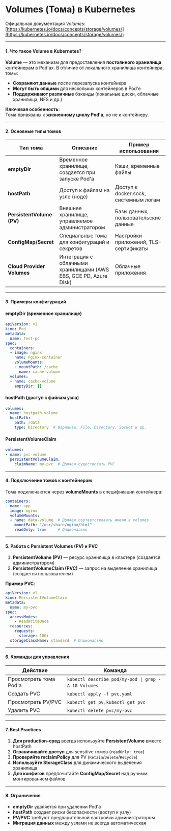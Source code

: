 # Volumes (Тома) в Kubernetes

Офицальная документация *Volumes*: [https://kubernetes.io/docs/concepts/storage/volumes/](https://kubernetes.io/docs/concepts/storage/volumes/)

---

#### **1. Что такое Volume в Kubernetes?**

**Volume** — это механизм для предоставления **постоянного хранилища** контейнерам в Pod'ах. В отличие от локального хранилища контейнера, томы:

* **Сохраняют данные** после перезапуска контейнера
* **Могут быть общими** для нескольких контейнеров в Pod'е
* **Поддерживают различные** бэкенды (локальные диски, облачные хранилища, NFS и др.)

**Ключевая особенность**:  
Тома привязаны к **жизненному циклу Pod'а**, но не к контейнеру.

---

#### **2. Основные типы томов**

|Тип тома|Описание|Пример использования|
| -----------------| -------------------------------------------------------------------------------------------------| ----------------------------------------------------------------------|
|**emptyDir**|Временное хранилище, создается при запуске Pod'а|Кэши, временные файлы|
|**hostPath**|Доступ к файлам на узле (ноде)|Доступ к docker.sock, системным логам|
|**PersistentVolume (PV)**|Внешнее хранилище, управляемое администратором|Базы данных, пользовательские данные|
|**ConfigMap/Secret**|Специальные тома для конфигураций и секретов|Настройки приложений, TLS-сертификаты|
|**Cloud Provider Volumes**|Интеграция с облачными хранилищами (AWS EBS, GCE PD, Azure Disk)|Облачные приложения|

---

#### **3. Примеры конфигураций**

#### **emptyDir (временное хранилище)**

```yaml
apiVersion: v1
kind: Pod
metadata:
  name: test-pd
spec:
  containers:
  - image: nginx
    name: nginx-container
    volumeMounts:
    - mountPath: /cache
      name: cache-volume
  volumes:
  - name: cache-volume
    emptyDir: {}
```

#### **hostPath (доступ к файлам узла)**

```yaml
volumes:
- name: hostpath-volume
  hostPath:
    path: /data
    type: Directory  # Варианты: File, Directory, Socket и др.
```

#### **PersistentVolumeClaim** 

```yaml
volumes:
- name: pvc-volume
  persistentVolumeClaim:
    claimName: my-pvc  # Должен существовать PVC
```

---

#### **4. Подключение томов к контейнерам**

Тома подключаются через **volumeMounts** в спецификации контейнера:

```yaml
containers:
- name: app
  image: nginx
  volumeMounts:
  - name: data-volume  # Должен соответствовать имени в volumes
    mountPath: "/usr/share/nginx/html"
    readOnly: true     # Опционально
```

---

#### **5. Работа с Persistent Volumes (PV) и PVC**

1. **PersistentVolume (PV)**  — ресурс хранилища в кластере (создается администратором)
2. **PersistentVolumeClaim (PVC)**  — запрос на выделение хранилища (создается пользователем)

**Пример PVC**:

```yaml
apiVersion: v1
kind: PersistentVolumeClaim
metadata:
  name: my-pvc
spec:
  accessModes:
    - ReadWriteOnce
  resources:
    requests:
      storage: 10Gi
  storageClassName: standard  # Опционально
```

---

#### **6. Команды для управления**

|Действие|Команда|
| ----------------------------------------| ----------------|
|Просмотреть тома Pod'а|​`kubectl describe pod/my-pod \| grep -A 10 Volumes`​|
|Создать PVC|​`kubectl apply -f pvc.yaml`​|
|Просмотреть PV/PVC|​`kubectl get pv`​, `kubectl get pvc`​|
|Удалить PVC|​`kubectl delete pvc/my-pvc`​|

---

#### **7. Best Practices**

1. **Для production-сред** всегда используйте **PersistentVolume** вместо hostPath
2. **Ограничивайте доступ** для sensitive томов (`readOnly: true`​)
3. **Проверяйте reclaimPolicy** для PV (`Retain`​/`Delete`​/`Recycle`​)
4. **Используйте StorageClass** для динамического выделения хранилища
5. **Для конфигов** предпочитайте **ConfigMap/Secret** над ручным монтированием файлов

---

#### **8. Ограничения**

* **emptyDir** удаляется при удалении Pod'а
* **hostPath** создает риски безопасности (доступ к узлу)
* **PV/PVC** требуют предварительной настройки администратором
* **Миграция данных** между узлами не всегда автоматическая

